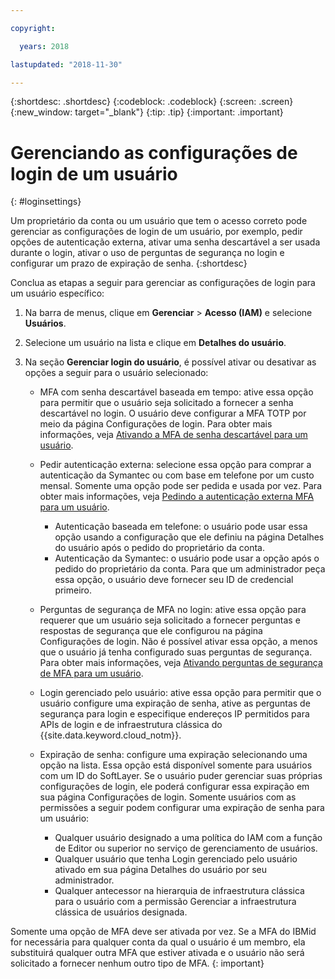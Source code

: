 ```yaml
---

copyright:

  years: 2018

lastupdated: "2018-11-30"

---
```


{:shortdesc: .shortdesc}
{:codeblock: .codeblock}
{:screen: .screen}
{:new_window: target="_blank"}
{:tip: .tip}
{:important: .important}

# Gerenciando as configurações de login de um usuário
{: #loginsettings}

Um proprietário da conta ou um usuário que tem o acesso correto pode gerenciar as configurações de login de um usuário, por exemplo, pedir opções de autenticação externa, ativar uma senha descartável a ser usada durante o login, ativar o uso de perguntas de segurança no login e configurar um prazo de expiração de senha.
{:shortdesc}

Conclua as etapas a seguir para gerenciar as configurações de login para um usuário específico:

1. Na barra de menus, clique em **Gerenciar** &gt; **Acesso (IAM)** e selecione **Usuários**.
2. Selecione um usuário na lista e clique em **Detalhes do usuário**.
3. Na seção **Gerenciar login do usuário**, é possível ativar ou desativar as opções a seguir para o usuário selecionado:

    * MFA com senha descartável baseada em tempo: ative essa opção para permitir que o usuário seja solicitado a fornecer a senha descartável no login. O usuário deve configurar a MFA TOTP por meio da página Configurações de login. Para obter mais informações, veja [Ativando a MFA de senha descartável para um usuário](/docs/iam/totp.html#totp).

    * Pedir autenticação externa: selecione essa opção para comprar a autenticação da Symantec ou com base em telefone por um custo mensal. Somente uma opção pode ser pedida e usada por vez. Para obter mais informações, veja [Pedindo a autenticação externa MFA para um usuário](/docs/iam/external_mfa.html#external).

        * Autenticação baseada em telefone: o usuário pode usar essa opção usando a configuração que ele definiu na página Detalhes do usuário após o pedido do proprietário da conta.
        * Autenticação da Symantec: o usuário pode usar a opção após o pedido do proprietário da conta. Para que um administrador peça essa opção, o usuário deve fornecer seu ID de credencial primeiro.

    * Perguntas de segurança de MFA no login: ative essa opção para requerer que um usuário seja solicitado a fornecer perguntas e respostas de segurança que ele configurou na página Configurações de login. Não é possível ativar essa opção, a menos que o usuário já tenha configurado suas perguntas de segurança. Para obter mais informações, veja [Ativando perguntas de segurança de MFA para um usuário](/docs/iam/securityquestions.html#questions).

    * Login gerenciado pelo usuário: ative essa opção para permitir que o usuário configure uma expiração de senha, ative as perguntas de segurança para login e especifique endereços IP permitidos para APIs de login e de infraestrutura clássica do {{site.data.keyword.cloud_notm}}.

    * Expiração de senha: configure uma expiração selecionando uma opção na lista. Essa opção está disponível somente para usuários com um ID do SoftLayer. Se o usuário puder gerenciar suas próprias configurações de login, ele poderá configurar essa expiração em sua página Configurações de login. Somente usuários com as permissões a seguir podem configurar uma expiração de senha para um usuário:

        * Qualquer usuário designado a uma política do IAM com a função de Editor ou superior no serviço de gerenciamento de usuários.
        * Qualquer usuário que tenha Login gerenciado pelo usuário ativado em sua página Detalhes do usuário por seu administrador.
        * Qualquer antecessor na hierarquia de infraestrutura clássica para o usuário com a permissão Gerenciar a infraestrutura clássica de usuários designada.

Somente uma opção de MFA deve ser ativada por vez. Se a MFA do IBMid for necessária para qualquer conta da qual o usuário é um membro, ela substituirá qualquer outra MFA que estiver ativada e o usuário não será solicitado a fornecer nenhum outro tipo de MFA.
{: important}
